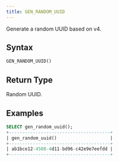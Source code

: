 ```yaml
---
title: GEN_RANDOM_UUID
---
```


Generate a random UUID based on v4.

## Syntax

```sql
GEN_RANDOM_UUID()
```

## Return Type

Random UUID.

## Examples

```sql
SELECT gen_random_uuid();
+--------------------------------------+
| gen_random_uuid()                    |
+--------------------------------------+
| ab1bce12-4508-4d11-bd96-c42e9e7eefdd |
+--------------------------------------+
```
